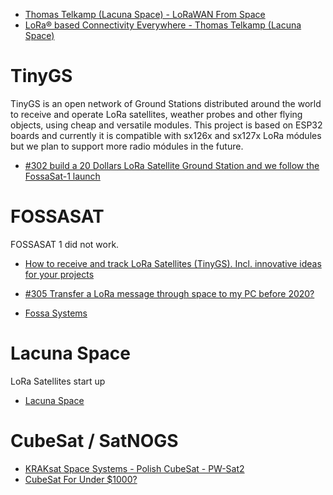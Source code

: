 
* [Thomas Telkamp (Lacuna Space) - LoRaWAN From Space](https://www.youtube.com/watch?v=vMHejtQEZf4)
* [LoRa® based Connectivity Everywhere - Thomas Telkamp (Lacuna Space)](https://www.youtube.com/watch?v=3769Xc46eUY&t=814s)




# TinyGS
TinyGS is an open network of Ground Stations distributed around the world to receive and operate LoRa satellites, weather probes and other flying objects, using cheap and versatile modules.
This project is based on ESP32 boards and currently it is compatible with sx126x and sx127x LoRa módules but we plan to support more radio módules in the future.

* [#302 build a 20 Dollars LoRa Satellite Ground Station and we follow the FossaSat-1 launch](https://www.youtube.com/watch?v=5k0aM-PJzo8)

# FOSSASAT
FOSSASAT 1 did not work.

* [How to receive and track LoRa Satellites (TinyGS). Incl. innovative ideas for your projects](https://www.youtube.com/watch?v=ltJQjqm5bKA)
* [#305 Transfer a LoRa message through space to my PC before 2020?](https://www.youtube.com/watch?v=n911zTNIn8E)

* [Fossa Systems](https://fossa.systems/)

# Lacuna Space
LoRa Satellites start up
* [Lacuna Space](https://lacuna.space/)

# CubeSat / SatNOGS
* [KRAKsat Space Systems - Polish CubeSat - PW-Sat2](https://alicja.space/)
* [CubeSat For Under $1000?](https://hackaday.com/2021/04/28/cubesat-for-under-1000/)
